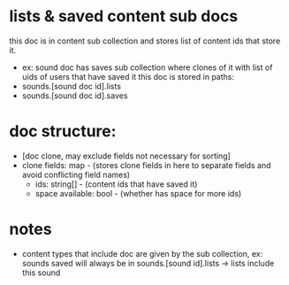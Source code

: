 # lists & saved content sub docs
this doc is in content sub collection and stores list of content ids that store it.
- ex: sound doc has saves sub collection where clones of it with list of uids of users that have saved it
this doc is stored in paths:
- sounds.[sound doc id].lists
- sounds.[sound doc id].saves

# doc structure:
- [doc clone, may exclude fields not necessary for sorting]
- clone fields: map - (stores clone fields in here to separate fields and avoid conflicting field names)
  - ids: string[] - (content ids that have saved it)
  - space available: bool - (whether has space for more ids)

# notes
- content types that include doc are given by the sub collection, ex: sounds saved will always be in sounds.[sound id].lists -> lists include this sound